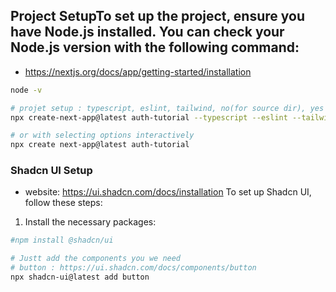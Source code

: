 



## Project SetupTo set up the project, ensure you have Node.js installed. You can check your Node.js version with the following command:
- https://nextjs.org/docs/app/getting-started/installation 
```sh
node -v

# projet setup : typescript, eslint, tailwind, no(for source dir), yes (for app router), no(for defautlt alias)
npx create-next-app@latest auth-tutorial --typescript --eslint --tailwind --no-src-dir --app-router

# or with selecting options interactively
npx create next-app@latest auth-tutorial
```

### Shadcn UI Setup
- website: https://ui.shadcn.com/docs/installation
To set up Shadcn UI, follow these steps:
1. Install the necessary packages:
```sh
#npm install @shadcn/ui

# Justt add the components you we need
# button : https://ui.shadcn.com/docs/components/button
npx shadcn-ui@latest add button 